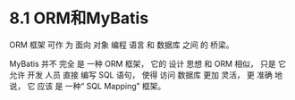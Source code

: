 # 8.1 ORM和MyBatis

ORM 框架 可作 为 面向 对象 编程 语言 和 数据库 之间 的 桥梁。

MyBatis 并不 完全 是 一种 ORM 框架， 它的 设计 思想 和 ORM 相似， 只是 它 允许 开发 人员 直接 编写 SQL 语句， 使得 访问 数据库 更加 灵活， 更 准确 地说， 它 应该 是 一种“ SQL Mapping” 框架。


